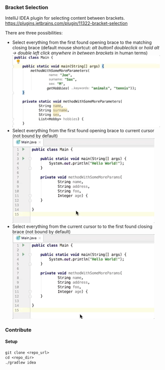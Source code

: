 ### Bracket Selection
IntelliJ IDEA plugin for selecting content between brackets.<br/>
https://plugins.jetbrains.com/plugin/11322-bracket-selection

There are three possibilities:
- Select everything from the first found opening brace to the matching closing brace (default mouse shortcut: <i>alt button1 doubleclick</i> or <i>hold alt -> double left click anywhere in between brackets</i> in human terms)<br/>
![everything](documentation/select_bracket_all.gif)
- Select everything from the first found opening brace to current cursor (not bound by default)<br/>
![opening](documentation/select_bracket_left.gif)
- Select everything from the current cursor to to the first found closing brace (not bound by default)<br/>
![closing](documentation/select_bracket_right.gif)

### Contribute
#### Setup
```
git clone <repo_url>
cd <repo_dir>
./gradlew idea
```
